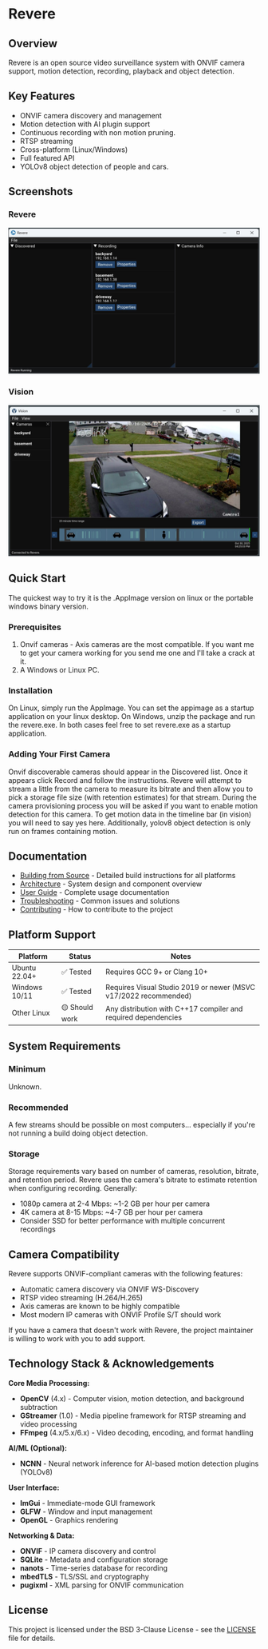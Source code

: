 # Revere

## Overview

Revere is an open source video surveillance system with ONVIF camera support, motion detection, recording, playback and object detection.

## Key Features

- ONVIF camera discovery and management
- Motion detection with AI plugin support
- Continuous recording with non motion pruning.
- RTSP streaming
- Cross-platform (Linux/Windows)
- Full featured API
- YOLOv8 object detection of people and cars.

## Screenshots

### Revere
![Alt text](/assets/screenshots/revere.jpg "Revere")
### Vision
![Alt text](/assets/screenshots/vision.jpg "Vision")

## Quick Start

The quickest way to try it is the .AppImage version on linux or the portable windows binary version.

### Prerequisites

1) Onvif cameras - Axis cameras are the most compatible. If you want me to get your camera working for you send me one and I'll take a crack at it.
2) A Windows or Linux PC.

### Installation

On Linux, simply run the AppImage. You can set the appimage as a startup application on your linux desktop.
On Windows, unzip the package and run the revere.exe. In both cases feel free to set revere.exe as a startup application.

### Adding Your First Camera

Onvif discoverable cameras should appear in the Discovered list. Once it appears click Record and follow the instructions. Revere will attempt to stream a little from the camera to measure its bitrate and then allow you to pick a storage file size (with retention estimates) for that stream. During the camera provisioning process you will be asked if you want to enable motion detection for this camera. To get motion data in the timeline bar (in vision) you will need to say yes here. Additionally, yolov8 object detection is only run on frames containing motion.

## Documentation

- [Building from Source](docs/BUILDING.md) - Detailed build instructions for all platforms
- [Architecture](docs/ARCHITECTURE.md) - System design and component overview
- [User Guide](docs/USER_GUIDE.md) - Complete usage documentation
- [Troubleshooting](docs/TROUBLESHOOTING.md) - Common issues and solutions
- [Contributing](CONTRIBUTING.md) - How to contribute to the project

## Platform Support

| Platform | Status | Notes |
|----------|--------|-------|
| Ubuntu 22.04+ | ✅ Tested | Requires GCC 9+ or Clang 10+ |
| Windows 10/11 | ✅ Tested | Requires Visual Studio 2019 or newer (MSVC v17/2022 recommended) |
| Other Linux | 🟡 Should work | Any distribution with C++17 compiler and required dependencies |

## System Requirements

### Minimum
Unknown.

### Recommended
A few streams should be possible on most computers... especially if you're not running a build doing object detection.

### Storage
Storage requirements vary based on number of cameras, resolution, bitrate, and retention period. Revere uses the camera's bitrate to estimate retention when configuring recording. Generally:
- 1080p camera at 2-4 Mbps: ~1-2 GB per hour per camera
- 4K camera at 8-15 Mbps: ~4-7 GB per hour per camera
- Consider SSD for better performance with multiple concurrent recordings

## Camera Compatibility

Revere supports ONVIF-compliant cameras with the following features:
- Automatic camera discovery via ONVIF WS-Discovery
- RTSP video streaming (H.264/H.265)
- Axis cameras are known to be highly compatible
- Most modern IP cameras with ONVIF Profile S/T should work

If you have a camera that doesn't work with Revere, the project maintainer is willing to work with you to add support.

## Technology Stack & Acknowledgements

**Core Media Processing:**
- **OpenCV** (4.x) - Computer vision, motion detection, and background subtraction
- **GStreamer** (1.0) - Media pipeline framework for RTSP streaming and video processing
- **FFmpeg** (4.x/5.x/6.x) - Video decoding, encoding, and format handling

**AI/ML (Optional):**
- **NCNN** - Neural network inference for AI-based motion detection plugins (YOLOv8)

**User Interface:**
- **ImGui** - Immediate-mode GUI framework
- **GLFW** - Window and input management
- **OpenGL** - Graphics rendering

**Networking & Data:**
- **ONVIF** - IP camera discovery and control
- **SQLite** - Metadata and configuration storage
- **nanots** - Time-series database for recording
- **mbedTLS** - TLS/SSL and cryptography
- **pugixml** - XML parsing for ONVIF communication

## License

This project is licensed under the BSD 3-Clause License - see the [LICENSE](LICENSE) file for details.
